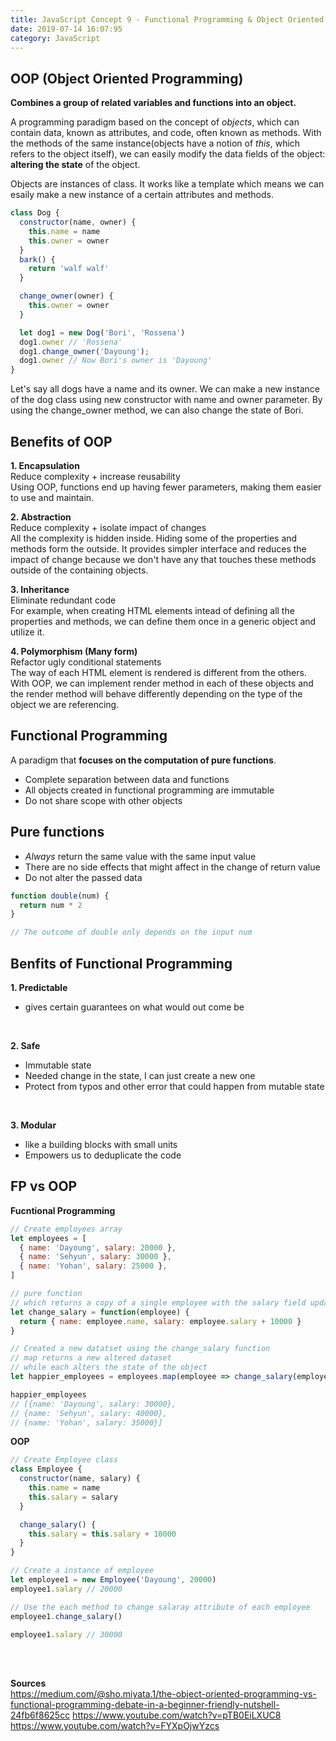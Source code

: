```yaml
---
title: JavaScript Concept 9 - Functional Programming & Object Oriented Programming
date: 2019-07-14 16:07:95
category: JavaScript
---
```


## OOP (Object Oriented Programming)

**Combines a group of related variables and functions into an object.**

A programming paradigm based on the concept of _objects_, which can contain data, known as attributes, and code, often known as methods. With the methods of the same instance(objects have a notion of _this_, which refers to the object itself), we can easily modify the data fields of the object: **altering the state** of the object.

Objects are instances of class. It works like a template which means we can esaily make a new instance of a certain attributes and methods.

```js
class Dog {
  constructor(name, owner) {
    this.name = name
    this.owner = owner
  }
  bark() {
    return 'walf walf'
  }

  change_owner(owner) {
    this.owner = owner
  }

  let dog1 = new Dog('Bori', 'Rossena')
  dog1.owner // 'Rossena'
  dog1.change_owner('Dayoung');
  dog1.owner // Now Bori's owner is 'Dayoung'
}
```

Let's say all dogs have a name and its owner. We can make a new instance of the dog class using new constructor with name and owner parameter. By using the change_owner method, we can also change the state of Bori.

## Benefits of OOP

**1. Encapsulation**
<br>
Reduce complexity + increase reusability
<br>
Using OOP, functions end up having fewer parameters, making them easier to use and maintain.

**2. Abstraction**
<br>
Reduce complexity + isolate impact of changes
<br>
All the complexity is hidden inside. Hiding some of the properties and methods form the outside. It provides simpler interface and reduces the impact of change because we don't have any that touches these methods outside of the containing objects.

**3. Inheritance**
<br>
Eliminate redundant code
<br>
For example, when creating HTML elements intead of defining all the properties and methods, we can define them once in a generic object and utilize it.

**4. Polymorphism (Many form)**
<br>
Refactor ugly conditional statements
<br>
The way of each HTML element is rendered is different from the others. With OOP, we can implement render method in each of these objects and the render method will behave differently depending on the type of the object we are referencing.

## Functional Programming

A paradigm that **focuses on the computation of pure functions**.

- Complete separation between data and functions
- All objects created in functional programming are immutable
- Do not share scope with other objects

## Pure functions

- _Always_ return the same value with the same input value
- There are no side effects that might affect in the change of return value
- Do not alter the passed data

```js
function double(num) {
  return num * 2
}

// The outcome of double only depends on the input num
```

## Benfits of Functional Programming

**1. Predictable**

- gives certain guarantees on what would out come be

<br>

**2. Safe**

- Immutable state
- Needed change in the state, I can just create a new one
- Protect from typos and other error that could happen from mutable state

<br>

**3. Modular**

- like a building blocks with small units
- Empowers us to deduplicate the code

## FP vs OOP

**Fucntional Programming**

```js
// Create employees array
let employees = [
  { name: 'Dayoung', salary: 20000 },
  { name: 'Sehyun', salary: 30000 },
  { name: 'Yohan', salary: 25000 },
]

// pure function
// which returns a copy of a single employee with the salary field updated
let change_salary = function(employee) {
  return { name: employee.name, salary: employee.salary + 10000 }
}

// Created a new datatset using the change_salary function
// map returns a new altered dataset
// while each alters the state of the object
let happier_employees = employees.map(employee => change_salary(employee))

happier_employees
// [{name: 'Dayoung', salary: 30000},
// {name: 'Sehyun', salary: 40000},
// {name: 'Yohan', salary: 35000}]
```

**OOP**

```js
// Create Employee class
class Employee {
  constructor(name, salary) {
    this.name = name
    this.salary = salary
  }

  change_salary() {
    this.salary = this.salary + 10000
  }
}

// Create a instance of employee
let employee1 = new Employee('Dayoung', 20000)
employee1.salary // 20000

// Use the each method to change salaray attribute of each employee
employee1.change_salary()

employee1.salary // 30000
```

<br>
<br>

**Sources**
<br>
https://medium.com/@sho.miyata.1/the-object-oriented-programming-vs-functional-programming-debate-in-a-beginner-friendly-nutshell-24fb6f8625cc
https://www.youtube.com/watch?v=pTB0EiLXUC8
https://www.youtube.com/watch?v=FYXpOjwYzcs

<br>
<br>
